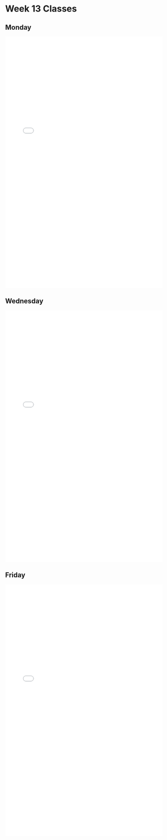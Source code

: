 # Week 13 Classes

## Monday

<iframe src="../../Class13A.pdf" width="100%" height="800px" frameBorder="0"> </iframe>

## Wednesday

<iframe src="../../Class13B.pdf" width="100%" height="800px" frameBorder="0"> </iframe>

## Friday

<iframe src="../../Class13C.pdf" width="100%" height="800px" frameBorder="0"> </iframe>